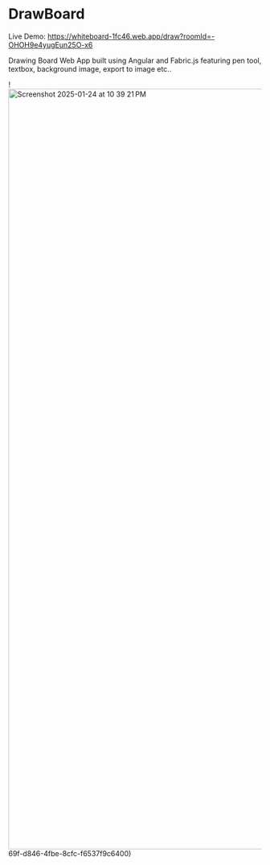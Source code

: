 # DrawBoard

Live Demo: https://whiteboard-1fc46.web.app/draw?roomId=-OHOH9e4yugEun25O-x6

Drawing Board Web App built using Angular and Fabric.js featuring pen tool, textbox, background image, export to image etc..


!<img width="1512" alt="Screenshot 2025-01-24 at 10 39 21 PM" src="https://github.com/user-attachments/assets/6ef2e40c-8404-4677-9f53-76083b57c6ce" />
69f-d846-4fbe-8cfc-f6537f9c6400)
